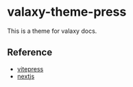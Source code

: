 # valaxy-theme-press

This is a theme for valaxy docs.

## Reference

- [vitepress](https://vitepress.vuejs.org/)
- [nextjs](https://nextjs.org/)
